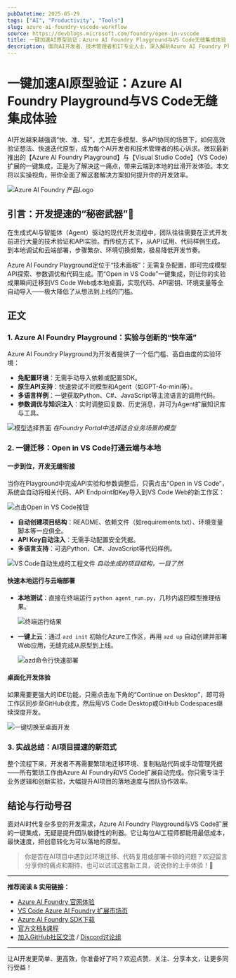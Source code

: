 ```yaml
---
pubDatetime: 2025-05-29
tags: ["AI", "Productivity", "Tools"]
slug: azure-ai-foundry-vscode-workflow
source: https://devblogs.microsoft.com/foundry/open-in-vscode
title: 一键加速AI原型验证：Azure AI Foundry Playground与VS Code无缝集成体验
description: 面向AI开发者、技术管理者和IT专业人士，深入解析Azure AI Foundry Playground如何与Visual Studio Code一键集成，实现快速原型开发、API探索与高效部署，助力AI项目提速落地。
---
```


# 一键加速AI原型验证：Azure AI Foundry Playground与VS Code无缝集成体验

AI开发越来越强调“快、准、轻”，尤其在多模型、多API协同的场景下，如何高效验证想法、快速迭代原型，成为每个AI开发者和技术管理者的核心诉求。微软最新推出的【Azure AI Foundry Playground】与【Visual Studio Code】（VS Code）扩展的一键集成，正是为了解决这一痛点，带来云端到本地的丝滑开发体验。本文将以实操视角，带你全面了解这套解决方案如何提升你的开发效率。

![Azure AI Foundry 产品Logo](https://uhf.microsoft.com/images/microsoft/RE1Mu3b.png)

## 引言：开发提速的“秘密武器”🔋

在生成式AI与智能体（Agent）驱动的现代开发流程中，团队往往需要在正式开发前进行大量的技术验证和API实验。而传统方式下，从API试用、代码样例生成，到本地调试和云端部署，步骤繁杂、环境切换频繁，极易降低开发节奏。

Azure AI Foundry Playground定位于“技术画板”：无需复杂配置，即可完成模型API探索、参数调优和代码生成。而“Open in VS Code”一键集成，则让你的实验成果瞬间迁移到VS Code Web或本地桌面，实现代码、API密钥、环境变量等全自动导入——极大降低了从想法到上线的门槛。

## 正文

### 1. Azure AI Foundry Playground：实验与创新的“快车道”

Azure AI Foundry Playground为开发者提供了一个低门槛、高自由度的实验环境：

- **免配置环境**：无需手动导入依赖或配置SDK。
- **原生API支持**：快速尝试不同模型和Agent（如GPT-4o-mini等）。
- **多语言样例**：一键获取Python、C#、JavaScript等主流语言的调用代码。
- **参数调优与知识注入**：实时调整回复数、历史消息，并可为Agent扩展知识库与工具。

![模型选择界面](https://devblogs.microsoft.com/foundry/wp-content/uploads/sites/89/2025/05/vscode-image3.png)
_在Foundry Portal中选择适合业务场景的模型_

### 2. 一键迁移：Open in VS Code打通云端与本地

#### 一步到位，开发无缝衔接

当你在Playground中完成API实验和参数调整后，只需点击“Open in VS Code”，系统会自动将相关代码、API Endpoint和Key导入到VS Code Web的新工作区：

![点击Open in VS Code按钮](https://devblogs.microsoft.com/foundry/wp-content/uploads/sites/89/2025/05/image_7.png)

- **自动创建项目结构**：README、依赖文件（如requirements.txt）、环境变量脚本等一应俱全。
- **API Key自动注入**：无需手动配置安全凭据。
- **多语言支持**：可选Python、C#、JavaScript等代码样例。

![VS Code自动生成的工程文件](https://devblogs.microsoft.com/foundry/wp-content/uploads/sites/89/2025/05/vscode-image11.png)
_自动生成的项目结构，一目了然_

#### 快速本地运行与云端部署

- **本地测试**：直接在终端运行 `python agent_run.py`，几秒内返回模型推理结果。

  ![终端运行结果](https://devblogs.microsoft.com/foundry/wp-content/uploads/sites/89/2025/05/Screenshot-2025-05-28-114115.png)

- **一键上云**：通过 `azd init` 初始化Azure工作区，再用 `azd up` 自动创建并部署Web应用，无缝完成从原型到上线。

  ![azd命令行快速部署](https://devblogs.microsoft.com/foundry/wp-content/uploads/sites/89/2025/05/Screenshot-2025-05-28-114856.png)

#### 桌面化开发体验

如果需要更强大的IDE功能，只需点击左下角的“Continue on Desktop”，即可将工作区同步至GitHub仓库，然后用VS Code Desktop或GitHub Codespaces继续深度开发。

![一键切换至桌面开发](https://devblogs.microsoft.com/foundry/wp-content/uploads/sites/89/2025/05/vscode-image19.png)

### 3. 实战总结：AI项目提速的新范式

整个流程下来，开发者不再需要繁琐地迁移环境、复制粘贴代码或手动管理凭据——所有繁琐工作由Azure AI Foundry和VS Code扩展自动完成。你只需专注于业务逻辑和创新实验，大幅提升AI项目的落地速度与团队协作效率。

## 结论与行动号召

面对AI时代复杂多变的开发需求，Azure AI Foundry Playground与VS Code扩展的一键集成，无疑是提升团队敏捷性的利器。它让每位AI工程师都能用最低成本，最快速度，把创意转化为可以落地的原型。

> 你是否在AI项目中遇到过环境迁移、代码复用或部署卡顿的问题？欢迎留言分享你的痛点和期待，也可以试试这套新工具，说说你的上手体验！🚀

---

**推荐阅读 & 实用链接：**

- [Azure AI Foundry 官网体验](https://ai.azure.com/?cid=devblogs)
- [VS Code Azure AI Foundry 扩展市场页](https://marketplace.visualstudio.com/items?itemName=TeamsDevApp.vscode-ai-foundry)
- [Azure AI Foundry SDK下载](https://aka.ms/aifoundrysdk)
- [官方文档&课程](https://learn.microsoft.com/azure/ai-foundry/)
- [加入GitHub社区交流](https://aka.ms/azureaifoundry/forum) / [Discord讨论组](https://aka.ms/azureaifoundry/discord)

---

让AI开发更简单、更高效，你准备好了吗？欢迎点赞、关注、分享本文，让更多同行受益！
